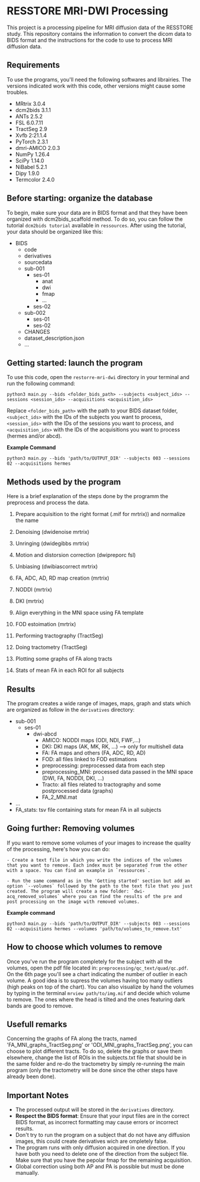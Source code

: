 # RESSTORE MRI-DWI Processing

This project is a processing pipeline for MRI diffusion data of the RESSTORE study. This repository contains the information to convert the dicom data to BIDS format and the instructions for the code to use to process MRI diffusion data.


## Requirements

To use the programs, you'll need the following softwares and librairies. The versions indicated work with this code, other versions might cause some troubles. 
- MRtrix 3.0.4
- dcm2bids 3.1.1
- ANTs 2.5.2
- FSL 6.0.7.11
- TractSeg 2.9
- Xvfb 2:21.1.4
- PyTorch 2.3.1
- dmri-AMICO 2.0.3
- NumPy 1.26.4
- SciPy 1.14.0
- NiBabel 5.2.1
- Dipy 1.9.0
- Termcolor 2.4.0


## Before starting: organize the database

To begin, make sure your data are in BIDS format and that they have been organized with dcm2bids_scaffold method. To do so, you can follow the tutorial `dcm2bids tutorial` available in `ressources`. After using the tutorial, your data should be organized like this:

- BIDS
  - code
  - derivatives
  - sourcedata
  - sub-001
    - ses-01
        - anat
        - dwi
        - fmap
        - ...
    - ses-02
  - sub-002
    - ses-01
    - ses-02
  - CHANGES
  - dataset_description.json
  -  ...



## Getting started: launch the program 

To use this code, open the `restorre-mri-dwi` directory in your terminal and run the following command:
```
python3 main.py --bids <folder_bids_path> --subjects <subject_ids> --sessions <session_ids> --acquisitions <acquisition_ids>
```
Replace `<folder_bids_path>` with the path to your BIDS dataset folder, `<subject_ids>` with the IDs of the subjects you want to process, `<session_ids>` with the IDs of the sessions you want to process, and `<acquisition_ids>` with the IDs of the acquisitions you want to process (hermes and/or abcd).

**Example Command**
```
python3 main.py --bids 'path/to/OUTPUT_DIR' --subjects 003 --sessions 02 --acquisitions hermes
```



## Methods used by the program

Here is a brief explanation of the steps done by the programm the preprocess and process the data.

1) Prepare acquisition to the right format (.mif for mrtrix)) and normalize the name 

2) Denoising (dwidenoise mrtrix)
3) Unringing (dwidegibbs mrtrix)
4) Motion and distorsion correction (dwipreporc fsl)
4) Unbiasing (dwibiascorrect mrtrix)

5) FA, ADC, AD, RD map creation (mrtrix)
6) NODDI (mrtrix)
7) DKI (mrtrix)

8) Align everything in the MNI space using FA template

9) FOD estoimation (mrtrix)
10) Performing tractography (TractSeg)
11) Doing tractometry (TractSeg) 
12) Plotting some graphs of FA along tracts 
13) Stats of mean FA in each ROI for all subjects


## Results

The program creates a wide range of images, maps, graph and stats which are organized as follow in the `derivatives` directory:

- sub-001
  - ses-01
    - dwi-abcd
        - AMICO: NODDI maps (ODI, NDI, FWF,...)
        - DKI: DKI maps (AK, MK, RK, ...) --> only for multishell data
        - FA: FA maps and others (FA, ADC, RD, AD)
        - FOD: all files linked to FOD estimations
        - preprocessing: preprocessed data from each step 
        - preprocessing_MNI: processed data passed in the MNI space (DWI, FA, NODDI, DKI, ...)
        - Tracto: all files related to tractography and some postprocessed data (graphs)
        - FA_2_MNI.mat
 - ...
 - FA_stats: tsv file containing stats for mean FA in all subjects



## Going further: Removing volumes

If you want to remove some volumes of your images to increase the quality of the processing, here's how you can do:  
  
	- Create a text file in which you write the indices of the volumes that you want to remove. Each index must be separated from the other with a space. You can find an example in `ressources`.   
	  
	- Run the same command as in the 'Getting started' section but add an option `--volumes` followed by the path to the text file that you just created. The program will create a new folder: `dwi-acq_removed_volumes` where you can find the results of the pre and post processing on the image with removed volumes.  
	
**Example command**	
```
python3 main.py --bids 'path/to/OUTPUT_DIR' --subjects 003 --sessions 02 --acquisitions hermes --volumes 'path/to/volumes_to_remove.txt'
```



## How to choose which volumes to remove

Once you've run the program completely for the subject with all the volumes, open the pdf file located in: `preprocessing/qc_text/quad/qc.pdf`. On the 6th page you'll see a chart indicating the number of outlier in each volume. A good idea is to supress the volumes having too many outliers (high peaks on top of the chart).
You can also visualize by hand the volumes by typing in the terminal `mrview path/to/img.mif` and decide which volume to remove. The ones where the head is tilted and the ones featuring dark bands are good to remove.  





## Usefull remarks

Concerning the graphs of FA along the tracts, named 'FA_MNI_graphs_TractSeg.png' or 'ODI_MNI_graphs_TractSeg.png', you can choose to plot different tracts. To do so, delete the graphs or save them elsewhere, change the list of ROIs in the subjects.txt file that should be in the same folder and re-do the tractometry by simply re-running the main program (only the tractometry will be done since the other steps have already been done).  



## Important Notes

* The processed output will be stored in the `derivatives` directory.
* **Respect the BIDS format**: Ensure that your input files are in the correct BIDS format, as incorrect formatting may cause errors or incorrect results.
* Don't try to run the program on a subject that do not have any diffusion images, this could create derivatives wich are ompletely false.
* The program runs with only diffusion acquired in one direction. If you have both you need to delete one of the direction from the subject file. Make sure that you have the pepolar fmap for the remaining acquisition.
* Global correction using both AP and PA is possible but must be done manually. 

